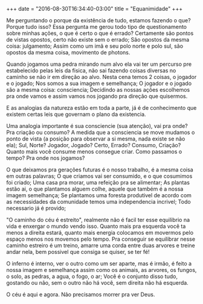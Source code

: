 +++
date = "2016-08-30T16:34:40-03:00"
title = "Equanimidade"
+++

Me perguntando o porque da existência de tudo, estamos fazendo o que? Porque tudo isso? Essa pergunta me gerou todo tipo de questionamento sobre minhas ações, o que é certo o que é errado? Certamente são pontos de vistas opostos, certo não existe sem o errado; São opostos da mesma coisa: julgamento; Assim como um imã e seu polo norte e polo sul, são opostos da mesma coisa, movimento de photons.

Quando jogamos uma pedra mirando num alvo ela vai ter um percurso pre estabelecido pelas leis da fisica, não sai fazendo coisas diversas no caminho se não ir em direção ao alvo. Nesta cena temos 2 coisas, o jogador e o jogado; Nos somos a sua imagem e semelhança; O jogador e o jogado são a mesma coisa: consciencia; Decidindo as nossas ações escolhemos pra onde vamos e assim vamos nos jogando pra direção que quisermos.

E as analogias da natureza estão em toda a parte, já é de conhecimento que existem certas leis que governam o plano da existencia. 

Uma analogia importante é sua consciencie (sua atenção), vai pra onde? Pra criação ou consumo? A medida que a consciencia se move mudamos o ponto de vista (a posição para observar a si mesma, nada existe se não ela); Sul, Norte? Jogador, Jogado? Certo, Errado? Consumo, Criação? Quanto mais você consume menos consegue criar. Como passamos o tempo? Pra onde nos jogamos?

O que deixamos pra gerações futuras é o nosso trabalho, é a mesma coisa em outras palavras; O que criamos vai ser consumido, e o que cosumimos foi criado; Uma casa pra morar, uma refeição pra se alimentar; As plantas estão ai, o que plantamos alguem colhe, aquele que também é a nossa imagem semelhança; Se plantamos uma foresta produtivel de acordo com as necessidades da comunidade temos uma independencia incrivel; Todo necessario já é provido;

"O caminho do céu é estreito", realmente não é facil ter esse equilibrio na vida e enxergar o mundo vendo isso. Quanto mais pra esquerda você ta menos a direita estará, quanto mais energia colocamos em movermos pelo espaço menos nos movemos pelo tempo. Pra conseguir se equilibrar nesse caminho estreiro é um treino, amarre uma corda entre duas arvores e treine andar nela, bem possivel que consiga se quiser, se ter fé!

O inferno é interno, ver o outro como um ser aparte, mas é irmão, é feito a nossa imagem e semelhança assim como os animais, as arvores, os fungos, o solo, as pedras, a agua, o fogo, o ar; Você é o conjunto disso tudo, gostando ou não, sem o outro não há você, sem direita não há esquerda.

O céu é aqui e agora.
Não precisamos morrer pra ver Deus.
